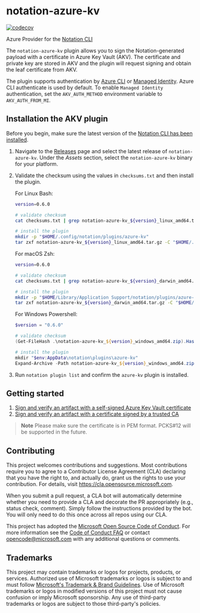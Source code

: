 # notation-azure-kv

[![codecov](https://codecov.io/gh/Azure/notation-azure-kv/branch/main/graph/badge.svg)](https://codecov.io/gh/Azure/notation-azure-kv)

Azure Provider for the [Notation CLI](https://github.com/notaryproject/notation)

The `notation-azure-kv` plugin allows you to sign the Notation-generated payload with a certificate in Azure Key Vault (AKV). The certificate and private key are stored in AKV and the plugin will request signing and obtain the leaf certificate from AKV. 

The plugin supports authentication by [Azure CLI](https://learn.microsoft.com/cli/azure/authenticate-azure-cli) or [Managed Identity](https://learn.microsoft.com/azure/active-directory/managed-identities-azure-resources/overview). Azure CLI authenticate is used by default. To enable `Managed Identity` authentication, set the `AKV_AUTH_METHOD` environment variable to `AKV_AUTH_FROM_MI`.

## Installation the AKV plugin
Before you begin, make sure the latest version of the [Notation CLI has been installed](https://notaryproject.dev/docs/installation/cli/). 

1. Navigate to the [Releases](https://github.com/Azure/notation-azure-kv/releases) page and select the latest release of `notation-azure-kv`. Under the *Assets* section, select the `notation-azure-kv` binary for your platform.
2. Validate the checksum using the values in `checksums.txt` and then install the plugin.

   For Linux Bash:
   ```sh
   version=0.6.0

   # validate checksum
   cat checksums.txt | grep notation-azure-kv_${version}_linux_amd64.tar.gz | sha256sum -c

   # install the plugin
   mkdir -p "$HOME/.config/notation/plugins/azure-kv"
   tar zxf notation-azure-kv_${version}_linux_amd64.tar.gz -C "$HOME/.config/notation/plugins/azure-kv" notation-azure-kv
   ```
   For macOS Zsh:
   ```sh
   version=0.6.0

   # validate checksum
   cat checksums.txt | grep notation-azure-kv_${version}_darwin_amd64.tar.gz | shasum -a 256 -c

   # install the plugin
   mkdir -p "$HOME/Library/Application Support/notation/plugins/azure-kv"
   tar zxf notation-azure-kv_${version}_darwin_amd64.tar.gz -C "$HOME/Library/Application Support/notation/plugins/azure-kv" notation-azure-kv
   ```
   For Windows Powershell:
   ```powershell
   $version = "0.6.0"

   # validate checksum
   (Get-FileHash .\notation-azure-kv_${version}_windows_amd64.zip).Hash

   # install the plugin
   mkdir "$env:AppData\notation\plugins\azure-kv"
   Expand-Archive -Path notation-azure-kv_${version}_windows_amd64.zip -DestinationPath "$env:AppData\notation\plugins\azure-kv"
   ```
3. Run `notation plugin list` and confirm the `azure-kv` plugin is installed.

## Getting started
1. [Sign and verify an artifact with a self-signed Azure Key Vault certificate](docs/self-signed-workflow.md)
2. [Sign and verify an artifact with a certificate signed by a trusted CA](docs/ca-signed-workflow.md)

> **Note** Please make sure the certificate is in PEM format. PCKS#12 will be supported in the future.
## Contributing

This project welcomes contributions and suggestions.  Most contributions require you to agree to a
Contributor License Agreement (CLA) declaring that you have the right to, and actually do, grant us
the rights to use your contribution. For details, visit https://cla.opensource.microsoft.com.

When you submit a pull request, a CLA bot will automatically determine whether you need to provide
a CLA and decorate the PR appropriately (e.g., status check, comment). Simply follow the instructions
provided by the bot. You will only need to do this once across all repos using our CLA.

This project has adopted the [Microsoft Open Source Code of Conduct](https://opensource.microsoft.com/codeofconduct/).
For more information see the [Code of Conduct FAQ](https://opensource.microsoft.com/codeofconduct/faq/) or
contact [opencode@microsoft.com](mailto:opencode@microsoft.com) with any additional questions or comments.

## Trademarks

This project may contain trademarks or logos for projects, products, or services. Authorized use of Microsoft
trademarks or logos is subject to and must follow
[Microsoft's Trademark & Brand Guidelines](https://www.microsoft.com/en-us/legal/intellectualproperty/trademarks/usage/general).
Use of Microsoft trademarks or logos in modified versions of this project must not cause confusion or imply Microsoft sponsorship.
Any use of third-party trademarks or logos are subject to those third-party's policies.
